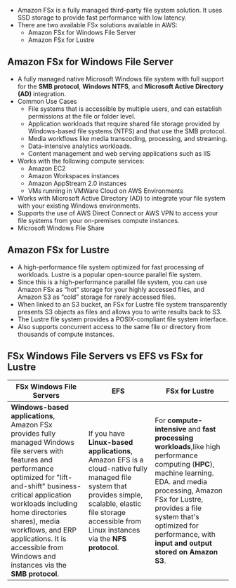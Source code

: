 * Amazon FSx is a fully managed third-party file system solution. It uses SSD storage to provide fast performance with low latency.
* There are two available FSx solutions available in AWS:
  * Amazon FSx for Windows File Server
  * Amazon FSx for Lustre
## Amazon FSx for Windows File Server
* A fully managed native Microsoft Windows file system with full support for the **SMB protocol**, **Windows NTFS**, and **Microsoft Active Directory (AD)** integration.
* Common Use Cases
  * File systems that is accessible by multiple users, and can establish permissions at the file or folder level.
  * Application workloads that require shared file storage provided by Windows-based file systems (NTFS) and that use the SMB protocol.
  * Media workflows like media transcoding, processing, and streaming.
  * Data-intensive analytics workloads.
  * Content management and web serving applications such as IIS
* Works with the following compute services:
  * Amazon EC2
  * Amazon Workspaces instances
  * Amazon AppStream 2.0 instances
  * VMs running in VMWare Cloud on AWS Environments
* Works with Microsoft Active Directory (AD) to integrate your file system with your existing Windows environments.
* Supports the use of AWS Direct Connect or AWS VPN to access your file systems from your on-premises compute instances.
* Microsoft Windows File Share

## Amazon FSx for Lustre
* A high-performance file system optimized for fast processing of workloads. Lustre is a popular open-source parallel file system.
* Since this is a high-performance parallel file system, you can use Amazon FSx as “hot” storage for your highly accessed files, and Amazon S3 as “cold” storage for rarely accessed files.
* When linked to an S3 bucket, an FSx for Lustre file system transparently presents S3 objects as files and allows you to write results back to S3. 
* The Lustre file system provides a POSIX-compliant file system interface.
* Also supports concurrent access to the same file or directory from thousands of compute instances.

## FSx Windows File Servers vs EFS vs FSx for Lustre
| FSx Windows File Servers|EFS| FSx for Lustre|
| -- | -- | -- |
| **Windows-based applications**, Amazon FSx provides fully managed Windows file servers with features and performance optimized for "lift-and-shift" business-critical application workloads including home directories shares), media workflows, and ERP applications. It is accessible from Windows and instances via the **SMB protocol**. | If you have **Linux-based applications**, Amazon EFS is a cloud-native fully managed file system that provides simple, scalable, elastic file storage accessible from Linux instances via the **NFS protocol**. | For **compute-intensive** and **fast processing workloads**,like high performance computing (**HPC**), machine learning. EDA. and media processing, Amazon FSx for Lustre, provides a file system that's optimized for performance, with **input and output stored on Amazon S3**. |